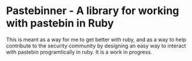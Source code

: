 # Pastebinner - A library for working with pastebin in Ruby
This is meant as a way for me to get better with ruby, and as a way to help contribute to the security community by designing an easy way to interact with pastebin programtically in ruby.
It is a work in progress.
